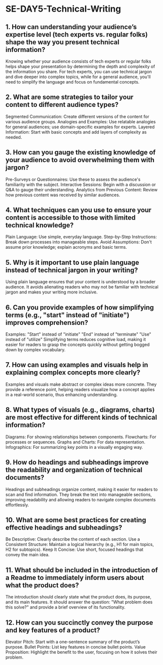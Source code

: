 # SE-DAY5-Technical-Writing
## 1. How can understanding your audience’s expertise level (tech experts vs. regular folks) shape the way you present technical information?
Knowing whether your audience consists of tech experts or regular folks helps shape your presentation by determining the depth and complexity of the information you share. For tech experts, you can use technical jargon and dive deeper into complex topics, while for a general audience, you'll need to simplify the language and focus on fundamental concepts.
## 2. What are some strategies to tailor your content to different audience types?
Segmented Communication: Create different versions of the content for various audience groups.
Analogies and Examples: Use relatable analogies for general audiences; use domain-specific examples for experts.
Layered Information: Start with basic concepts and add layers of complexity as needed.
## 3. How can you gauge the existing knowledge of your audience to avoid overwhelming them with jargon?
Pre-Surveys or Questionnaires: Use these to assess the audience's familiarity with the subject.
Interactive Sessions: Begin with a discussion or Q&A to gauge their understanding.
Analytics from Previous Content: Review how previous content was received by similar audiences.
## 4. What techniques can you use to ensure your content is accessible to those with limited technical knowledge?
Plain Language: Use simple, everyday language.
Step-by-Step Instructions: Break down processes into manageable steps.
Avoid Assumptions: Don't assume prior knowledge; explain acronyms and basic terms.
## 5. Why is it important to use plain language instead of technical jargon in your writing?
Using plain language ensures that your content is understood by a broader audience. It avoids alienating readers who may not be familiar with technical jargon and makes your writing more inclusive.
## 6. Can you provide examples of how simplifying terms (e.g., "start" instead of "initiate") improves comprehension?
Examples:
"Start" instead of "initiate"
"End" instead of "terminate"
"Use" instead of "utilize"
Simplifying terms reduces cognitive load, making it easier for readers to grasp the concepts quickly without getting bogged down by complex vocabulary.
## 7. How can using examples and visuals help in explaining complex concepts more clearly?
Examples and visuals make abstract or complex ideas more concrete. They provide a reference point, helping readers visualize how a concept applies in a real-world scenario, thus enhancing understanding.
## 8. What types of visuals (e.g., diagrams, charts) are most effective for different kinds of technical information?
Diagrams: For showing relationships between components.
Flowcharts: For processes or sequences.
Graphs and Charts: For data representation.
Infographics: For summarizing key points in a visually engaging way.
## 9. How do headings and subheadings improve the readability and organization of technical documents?
Headings and subheadings organize content, making it easier for readers to scan and find information. They break the text into manageable sections, improving readability and allowing readers to navigate complex documents effortlessly.
## 10. What are some best practices for creating effective headings and subheadings?
Be Descriptive: Clearly describe the content of each section.
Use a Consistent Structure: Maintain a logical hierarchy (e.g., H1 for main topics, H2 for subtopics).
Keep It Concise: Use short, focused headings that convey the main idea.
## 11. What should be included in the introduction of a Readme to immediately inform users about what the product does?
The introduction should clearly state what the product does, its purpose, and its main features. It should answer the question: "What problem does this solve?" and provide a brief overview of its functionality.
## 12. How can you succinctly convey the purpose and key features of a product?
Elevator Pitch: Start with a one-sentence summary of the product’s purpose.
Bullet Points: List key features in concise bullet points.
Value Proposition: Highlight the benefit to the user, focusing on how it solves their problem.
